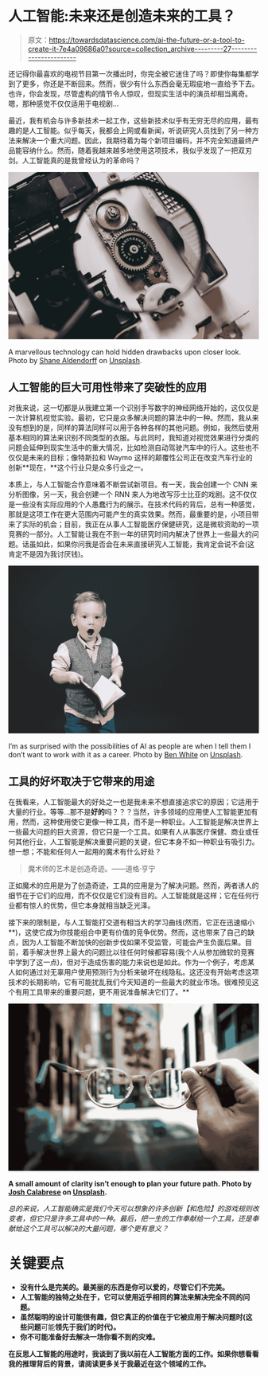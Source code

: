 # 人工智能:未来还是创造未来的工具？

> 原文：<https://towardsdatascience.com/ai-the-future-or-a-tool-to-create-it-7e4a09686a0?source=collection_archive---------27----------------------->

还记得你最喜欢的电视节目第一次播出时，你完全被它迷住了吗？即使你每集都学到了更多，你还是不断回来。然而，很少有什么东西会毫无瑕疵地一直给予下去。也许，你会发现，尽管虚构的情节令人惊叹，但现实生活中的演员却相当离奇。嗯，那种感觉不仅仅适用于电视剧…

最近，我有机会与许多新技术一起工作，这些新技术似乎有无穷无尽的应用，最有趣的是人工智能。似乎每天，我都会上网或看新闻，听说研究人员找到了另一种方法来解决一个重大问题。因此，我期待着为每个新项目编码，并不完全知道最终产品能容纳什么。然而，随着我越来越多地使用这项技术，我似乎发现了一把双刃剑。人工智能真的是我曾经认为的革命吗？

![](img/ae124fd88824ede120bb29ab2d68f830.png)

A marvellous technology can hold hidden drawbacks upon closer look. Photo by [Shane Aldendorff](https://unsplash.com/photos/mQHEgroKw2k?utm_source=unsplash&utm_medium=referral&utm_content=creditCopyText) on [Unsplash](https://unsplash.com/search/photos/magnifying-glass?utm_source=unsplash&utm_medium=referral&utm_content=creditCopyText).

## 人工智能的巨大可用性带来了突破性的应用

对我来说，这一切都是从我建立第一个识别手写数字的神经网络开始的，这仅仅是一次计算机视觉实验。最初，它只是众多解决问题的算法中的一种。然而，我从来没有想到的是，同样的算法同样可以用于各种各样的其他问题。例如，我然后使用基本相同的算法来识别不同类型的衣服。与此同时，我知道对视觉效果进行分类的问题会延伸到现实生活中的重大情况，比如检测自动驾驶汽车中的行人。这些也不仅仅是未来的目标；像特斯拉和 Waymo 这样的颠覆性公司正在改变汽车行业的创新**现在，**这个行业只是众多行业之一。

本质上，与人工智能合作意味着不断尝试新项目。有一天，我会创建一个 CNN 来分析图像，另一天，我会创建一个 RNN 来人为地改写莎士比亚的戏剧。这不仅仅是一些没有实际应用的个人愚蠢行为的展示。在技术代码的背后，总有一种感觉，那就是这项工作在更大范围内可能产生的真实效果。然而，最重要的是，小项目带来了实际的机会；目前，我正在从事人工智能医疗保健研究，这是微软资助的一项竞赛的一部分。人工智能让我在不到一年的研究时间内解决了世界上一些最大的问题。话虽如此，如果你问我是否会在未来直接研究人工智能，我肯定会说不会(这肯定不是因为我讨厌钱)。

![](img/3419608aa2810e3c197e90e02db9b65d.png)

I’m as surprised with the possibilities of AI as people are when I tell them I don’t want to work with it as a career. Photo by [Ben White](https://unsplash.com/photos/qDY9ahp0Mto?utm_source=unsplash&utm_medium=referral&utm_content=creditCopyText) on [Unsplash](https://unsplash.com/search/photos/surprise?utm_source=unsplash&utm_medium=referral&utm_content=creditCopyText).

## 工具的好坏取决于它带来的用途

在我看来，人工智能最大的好处之一也是我未来不想直接追求它的原因；它适用于大量的行业。等等…那不是**好的**吗？？？当然，许多领域的应用使人工智能更加有用，然而，这种使用使它更像一种工具，而不是一种职业。人工智能是解决世界上一些最大问题的巨大资源，但它只是一个工具。如果有人从事医疗保健、商业或任何其他行业，人工智能是解决重要问题的关键，但它本身不如一种职业有吸引力。想一想；不能和任何人一起用的魔术有什么好处？

> 魔术师的艺术是创造奇迹。——道格·亨宁

正如魔术的应用是为了创造奇迹，工具的应用是为了解决问题。然而，两者诱人的细节在于它们的应用，而不仅仅是它们没有目的。人工智能就是这样；它在任何行业都有惊人的优势，但它本身就相当缺乏光泽。

接下来的限制是，与人工智能打交道有相当大的学习曲线(然而，它正在迅速缩小**)，这使它成为你技能组合中更有价值的竞争优势。然而，这也带来了自己的缺点，因为人工智能不断加快的创新步伐如果不受监管，可能会产生负面后果。目前，着手解决世界上最大的问题比以往任何时候都容易(我个人从参加微软的竞赛中学到了这一点)，但对于造成伤害的能力来说也是如此。作为一个例子，考虑某人如何通过对无辜用户使用预测行为分析来破坏在线隐私。这还没有开始考虑这项技术的长期影响，它有可能扰乱我们今天知道的一些最大的就业市场。很难预见这个有用工具带来的重要问题，更不用说准备解决它们了。**

**![](img/3546e09383e28ca316add4953d9e95ad.png)**

**A small amount of clarity isn’t enough to plan your future path. Photo by [Josh Calabrese](https://unsplash.com/photos/qmnpqDwla_E?utm_source=unsplash&utm_medium=referral&utm_content=creditCopyText) on [Unsplash](https://unsplash.com/search/photos/glasses?utm_source=unsplash&utm_medium=referral&utm_content=creditCopyText).**

**总的来说，人工智能确实是我们今天可以想象的许多创新*【和危险】*的游戏规则改变者，但它只是许多工具中的一种。最后，把一生的工作奉献给一个工具，还是奉献给这个工具可以解决的大量问题，哪个更有意义？**

# **关键要点**

*   **没有什么是完美的。最美丽的东西是你可以爱的，尽管它们不完美。**
*   **人工智能的独特之处在于，它可以使用近乎相同的算法来解决完全不同的问题。**
*   **虽然聪明的设计可能很有趣，但它真正的价值在于它被应用于解决问题时(这些问题**可能**领先于我们的时代)。**
*   **你不可能准备好去解决一场你看不到的灾难。**

**在反思人工智能的用途时，我谈到了我以前在人工智能方面的工作。如果你想看看我的推理背后的背景，请阅读更多关于我最近在这个领域的工作。**